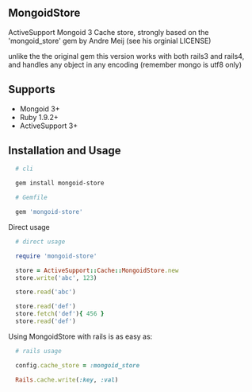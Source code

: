 MongoidStore
------------

ActiveSupport Mongoid 3 Cache store, strongly  based on the 'mongoid_store'
gem by Andre Meij (see his orginial LICENSE)

unlike the the original gem this version works with both rails3 and rails4,
and handles any object in any encoding (remember mongo is utf8 only)



Supports
--------

* Mongoid 3+
* Ruby 1.9.2+
* ActiveSupport 3+


Installation and Usage
----------------------

```bash
  # cli

  gem install mongoid-store
```

```ruby
  # Gemfile

  gem 'mongoid-store'
```

Direct usage

```ruby
  # direct usage

  require 'mongoid-store'

  store = ActiveSupport::Cache::MongoidStore.new
  store.write('abc', 123)

  store.read('abc')

  store.read('def')
  store.fetch('def'){ 456 }
  store.read('def')
```

Using MongoidStore with rails is as easy as:

```ruby
  # rails usage

  config.cache_store = :mongoid_store

  Rails.cache.write(:key, :val)
```
